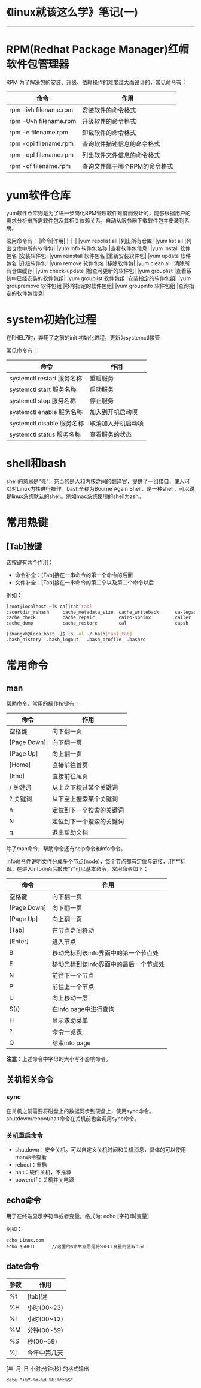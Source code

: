 ﻿# 《linux就该这么学》笔记(一)
---
# RPM(Redhat Package Manager)红帽软件包管理器

RPM 为了解决包的安装、升级、依赖操作的难度过大而设计的，常见命令有：

|命令|作用|
|-|-|
|rpm -ivh filename.rpm | 安装软件的命令格式|
|rpm -Uvh filename.rpm | 升级软件的命令格式|
|rpm -e   filename.rpm | 卸载软件的命令格式|
|rpm -qpi filename.rpm | 查询软件描述信息的命令格式|
|rpm -qpl filename.rpm | 列出软件文件信息的命令格式|
|rpm -qf  filename.rpm | 查询文件属于哪个RPM的命令格式|

# yum软件仓库

yum软件仓库则是为了进一步简化RPM管理软件难度而设计的，能够根据用户的需求分析出所需软件包及其相关依赖关系，自动从服务器下载软件包并安装到系统。

常用命令有：
|命令|作用|
|-|-|
|yum repolist all        |列出所有仓库|
|yum list all             |列出仓库中所有软件包|
|yum info 软件包名称       |查看软件包信息|
|yum install 软件包名     |安装软件包|
|yum reinstall 软件包名   |重新安装软件包|
|yum update 软件包名      |升级软件包|
|yum remove 软件包名      |移除软件包|
|yum clean all            |清除所有仓库缓存|
|yum check-update         |检查可更新的软件包|
|yum grouplist            |查看系统中已经安装的软件包组|
|yum grouplist 软件包组   |安装指定的软件包组|
|yum groupremove 软件包组 |移除指定的软件包组|
|yum groupinfo 软件包组   |查询指定的软件包信息|

# system初始化过程

在RHEL7时，弃用了之前的init 初始化进程，更新为systemctl接管

常见命令有：

|命令|作用|
|-|-|
|systemctl restart 服务名称  | 重启服务|
|systemctl start   服务名称  | 启动服务|
|systemctl stop    服务名称  | 停止服务|
|systemctl enable  服务名称  | 加入到开机启动项|
|systemctl disable 服务名称  | 取消加入开机启动项|
|systemctl status  服务名称  | 查看服务的状态|

# shell和bash
shell的意思是“壳”，充当的是人和内核之间的翻译官，提供了一组接口，使人可以对Linux内核进行操作。bash全称为Bourne Again Shell，是一种shell，可以说是linux系统默认的shell。例如mac系统使用的shell为zsh。

# 常用热键
## [Tab]按键
该按键有两个作用：

- 命令补全：[Tab]接在一串命令的第一个命令的后面
- 文件补全：[Tab]接在一串命令的第二个以及第二个命令以后

例如：
```bash
[root@localhost ~]$ ca[]tab[tab]
cacertdir_rehash     cache_metadata_size  cache_writeback      ca-legacy            captoinfo            catchsegv            
cache_check          cache_repair         cairo-sphinx         caller               case                 catman               
cache_dump           cache_restore        cal                  capsh                cat 
```
```bash
[zhangxh@localhost ~]$ ls -al ~/.bash[tab][tab]
.bash_history  .bash_logout   .bash_profile  .bashrc  
```

# 常用命令
## man
帮助命令，常用的操作按键有：

|命令|作用|
|-|-|
|空格键        |  向下翻一页|
|[Page Down]  |   向下翻一页|
|[Page Up]     |  向上翻一页|
|[Home]        |  直接前往首页|
|[End]         |  直接前往尾页|
|/ 关键词      |  从上之下搜过某个关键词|
|? 关键词      |  从下至上搜索某个关键词|
|n             |  定位到下一个搜索的关键词|
|N             |  定位到下一个搜索的关键词|
|q             |  退出帮助文档|

除了man命令，帮助命令还有help命令和info命令。

info命令件说明文件分成多个节点(node)，每个节点都有定位与链接，用“*”标识。在进入info页面后敲击“?”可以基本命令，常用命令如下：

|命令|作用|
|-|-|
|空格键        |  向下翻一页|
|[Page Down]  |   向下翻一页|
|[Page Up]     |  向上翻一页|
|[Tab] | 在节点之间移动|
|[Enter]|进入节点|
|B|移动光标到该info界面中的第一个节点处|
|E|移动光标到该info界面中的最后一个节点处|
|N|前往下一个节点|
|P|前往上一个节点|
|U|向上移动一层|
|S(/)|在info page中进行查询|
|H|显示求助菜单|
|?|命令一览表|
|Q|结束info page|

**注意**：上述命令中字母的大小写不影响命令。

## 关机相关命令
### sync
在关机之前需要将磁盘上的数据同步到硬盘上，使用sync命令。shutdown/reboot/halt命令在关机前也会调用sync命令。

### 关机重启命令
- shutdown：安全关机。可以自定义关机时间和关机消息，具体的可以使用man命令查看
- reboot：重启
- halt：硬件关机，不推荐
- poweroff：关机并关电源

## echo命令
用于在终端显示字符串或者变量，格式为: echo [字符串|变量]

例如：
```
echo Linux.com
echo $SHELL      //这里的$命令意思是将SHELL变量的值取出来
```
## date命令
|   参数  | 作用 |
|--------|---------|
|  %t      | [tab]键     |
|  %H      | 小时(00~23)        |
|  %I      |    小时(00~12)     |
|  %M      |分钟(00~59)         |
|  %S      |秒(00~59)         |
|  %j      |今年中第几天         |

[年-月-日 小时:分钟:秒] 的格式输出
```
date "+%Y-%m-%d %H:%M:%S"
```

